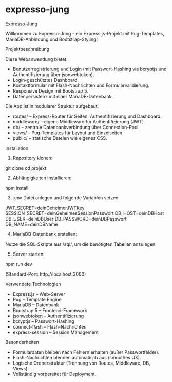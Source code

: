 # expresso-jung

Expresso-Jung

Willkommen zu Expresso-Jung – ein Express.js-Projekt mit Pug-Templates, MariaDB-Anbindung und Bootstrap-Styling!

Projektbeschreibung

Diese Webanwendung bietet:
- Benutzerregistrierung und Login (mit Passwort-Hashing via bcryptjs und Authentifizierung über jsonwebtoken).
- Login-geschütztes Dashboard.
- Kontaktformular mit Flash-Nachrichten und Formularvalidierung.
- Responsive Design mit Bootstrap 5.
- Datenpersistenz mit einer MariaDB-Datenbank.

Die App ist in modularer Struktur aufgebaut:
- routes/ – Express-Router für Seiten, Authentifizierung und Dashboard.
- middleware/ – eigene Middleware für Authentifizierung (JWT).
- db/ – zentrale Datenbankverbindung über Connection-Pool.
- views/ – Pug-Templates für Layout und Einzelseiten.
- public/ – statische Dateien wie eigenes CSS.

Installation

1. Repository klonen:

git clone <repository-url>
cd projekt

2. Abhängigkeiten installieren:

npm install

3. .env Datei anlegen und folgende Variablen setzen:

JWT_SECRET=deinGeheimerJWTKey
SESSION_SECRET=deinGeheimesSessionPasswort
DB_HOST=deinDBHost
DB_USER=deinDBUser
DB_PASSWORD=deinDBPasswort
DB_NAME=deinDBName

4. MariaDB-Datenbank erstellen:

Nutze die SQL-Skripte aus /sql/, um die benötigten Tabellen anzulegen.

5. Server starten:

npm run dev

(Standard-Port: http://localhost:3000)

Verwendete Technologien

- Express.js – Web-Server
- Pug – Template Engine
- MariaDB – Datenbank
- Bootstrap 5 – Frontend-Framework
- jsonwebtoken – Authentifizierung
- bcryptjs – Passwort-Hashing
- connect-flash – Flash-Nachrichten
- express-session – Session Management

Besonderheiten

- Formulardaten bleiben nach Fehlern erhalten (außer Passwortfelder).
- Flash-Nachrichten blenden automatisch aus (smoothes UX).
- Logische Ordnerstruktur (Trennung von Routes, Middleware, DB, Views).
- Vollständig vorbereitet für Deployment.
